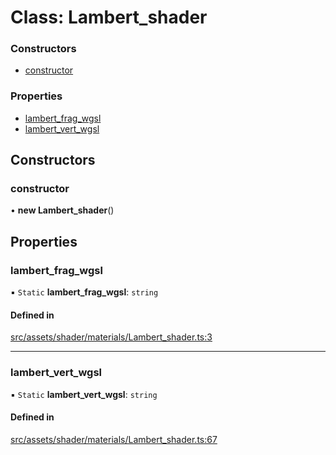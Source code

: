 # Class: Lambert\_shader

### Constructors

- [constructor](Lambert_shader.md#constructor)

### Properties

- [lambert\_frag\_wgsl](Lambert_shader.md#lambert_frag_wgsl)
- [lambert\_vert\_wgsl](Lambert_shader.md#lambert_vert_wgsl)

## Constructors

### constructor

• **new Lambert_shader**()

## Properties

### lambert\_frag\_wgsl

▪ `Static` **lambert\_frag\_wgsl**: `string`

#### Defined in

[src/assets/shader/materials/Lambert_shader.ts:3](https://github.com/Orillusion/orillusion/blob/main/src/assets/shader/materials/Lambert_shader.ts#L3)

___

### lambert\_vert\_wgsl

▪ `Static` **lambert\_vert\_wgsl**: `string`

#### Defined in

[src/assets/shader/materials/Lambert_shader.ts:67](https://github.com/Orillusion/orillusion/blob/main/src/assets/shader/materials/Lambert_shader.ts#L67)
